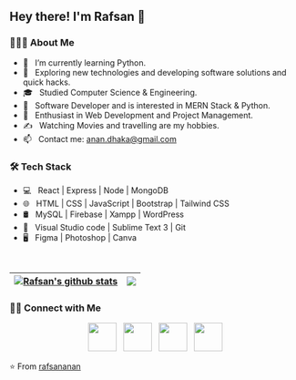 <h2> Hey there! I'm Rafsan 👋

<h3> 👨🏻‍💻 About Me </h3>

- 🔭 &nbsp; I’m currently learning Python.
- 🤔 &nbsp; Exploring new technologies and developing software solutions and quick hacks.
- 🎓 &nbsp; Studied Computer Science & Engineering.
- 💼 &nbsp; Software Developer and is interested in MERN Stack & Python.
- 🌱 &nbsp; Enthusiast in Web Development and Project Management.
- ✍️ &nbsp; Watching Movies and travelling are my hobbies.
- 📫 &nbsp; Contact me: anan.dhaka@gmail.com

<h3>🛠 Tech Stack</h3>

- 💻 &nbsp; React | Express | Node | MongoDB
- 🌐 &nbsp; HTML | CSS | JavaScript | Bootstrap | Tailwind CSS
- 🛢 &nbsp; MySQL | Firebase | Xampp | WordPress
- 🔧 &nbsp; Visual Studio code | Sublime Text 3 | Git
- 🖥 &nbsp; Figma | Photoshop | Canva

<br>

| <a href="https://github.com/rafsananan/github-readme-stats"><img align="center" src="https://github-readme-stats.vercel.app/api?username=rafsananan&show_icons=true&include_all_commits=true&theme=tokyonight&hide_border=true" alt="Rafsan's github stats" /></a> | <a href="https://github.com/rafsananan/github-readme-stats"><img align="center" src="https://github-readme-stats.vercel.app/api/top-langs/?username=rafsananan&layout=compact&theme=tokyonight&hide_border=true" /></a> |
| ------------------------------------------------------------------------------------------------------------------------------------------------------------------------------------------------------------------------------------------------------------------ | ----------------------------------------------------------------------------------------------------------------------------------------------------------------------------------------------------------------------- |

<h3> 🤝🏻 Connect with Me </h3>

<p align="center">
&nbsp; <a href="https://www.instagram.com/rafsan_anan/" target="_blank" rel="noopener noreferrer"><img src="https://img.icons8.com/plasticine/100/000000/instagram-new.png" width="50" /></a>  
&nbsp; <a href="https://www.linkedin.com/in/rafsananan/" target="_blank" rel="noopener noreferrer"><img src="https://img.icons8.com/plasticine/100/000000/linkedin.png" width="50" /></a>
&nbsp; <a href="https://twitter.com/RafsanAnan" target="_blank" rel="noopener noreferrer"><img src="https://img.icons8.com/plasticine/100/000000/twitter.png" width="50" /></a>  
&nbsp; <a href="mailto:anan.dhaka@gmail.com" target="_blank" rel="noopener noreferrer"><img src="https://img.icons8.com/plasticine/100/000000/gmail.png"  width="50" /></a>
</p>

⭐️ From [rafsananan](https://github.com/rafsananan)
